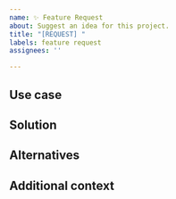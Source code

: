 ```yaml
---
name: ✨ Feature Request
about: Suggest an idea for this project.
title: "[REQUEST] "
labels: feature request
assignees: ''

---
```


## Use case

<!--
  Is your feature request related to a problem?
  Please provide a clear and concise description of what the problem is.
  Ex. I'm always frustrated when [...]
-->

## Solution

<!-- Describe the solution with a clear and concise description of what you'd like to happen. -->

## Alternatives

<!-- Describe any alternatives you've considered. -->

## Additional context

<!-- Please add any other context or screenshots about the feature request here. -->
